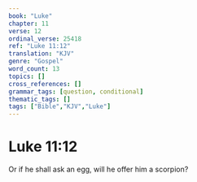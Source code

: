```yaml
---
book: "Luke"
chapter: 11
verse: 12
ordinal_verse: 25418
ref: "Luke 11:12"
translation: "KJV"
genre: "Gospel"
word_count: 13
topics: []
cross_references: []
grammar_tags: [question, conditional]
thematic_tags: []
tags: ["Bible","KJV","Luke"]
---
```


# Luke 11:12

Or if he shall ask an egg, will he offer him a scorpion?
